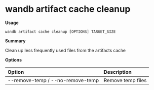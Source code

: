 # wandb artifact cache cleanup

**Usage**

`wandb artifact cache cleanup [OPTIONS] TARGET_SIZE`

**Summary**

Clean up less frequently used files from the artifacts cache

**Options**

| **Option** | **Description** |
| :--- | :--- |
| --remove-temp / --no-remove-temp | Remove temp files |

